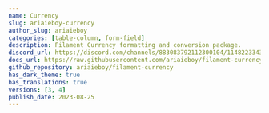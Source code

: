 ```yaml
---
name: Currency
slug: ariaieboy-currency
author_slug: ariaieboy
categories: [table-column, form-field]
description: Filament Currency formatting and conversion package.
discord_url: https://discord.com/channels/883083792112300104/1148223343158382612
docs_url: https://raw.githubusercontent.com/ariaieboy/filament-currency/main/README.md
github_repository: ariaieboy/filament-currency
has_dark_theme: true
has_translations: true
versions: [3, 4]
publish_date: 2023-08-25
---
```

